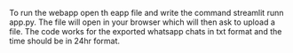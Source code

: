 To run the webapp open th eapp file and write the command streamlit runn app.py.
The file will open in your browser which will then ask to upload a file.
The code works for the exported whatsapp chats in txt format and the time should be in 24hr format.
